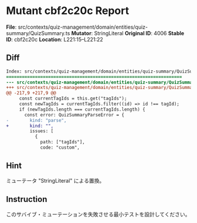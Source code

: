 # Mutant cbf2c20c Report

**File**: src/contexts/quiz-management/domain/entities/quiz-summary/QuizSummary.ts
**Mutator**: StringLiteral
**Original ID**: 4006
**Stable ID**: cbf2c20c
**Location**: L221:15–L221:22

## Diff

```diff
Index: src/contexts/quiz-management/domain/entities/quiz-summary/QuizSummary.ts
===================================================================
--- src/contexts/quiz-management/domain/entities/quiz-summary/QuizSummary.ts	original
+++ src/contexts/quiz-management/domain/entities/quiz-summary/QuizSummary.ts	mutated #4006
@@ -217,9 +217,9 @@
     const currentTagIds = this.get("tagIds");
     const newTagIds = currentTagIds.filter((id) => id !== tagId);
     if (newTagIds.length === currentTagIds.length) {
       const error: QuizSummaryParseError = {
-        kind: "parse",
+        kind: "",
         issues: [
           {
             path: ["tagIds"],
             code: "custom",
```

## Hint

ミューテータ "StringLiteral" による置換。

## Instruction

このサバイブ・ミューテーションを失敗させる最小テストを設計してください。

